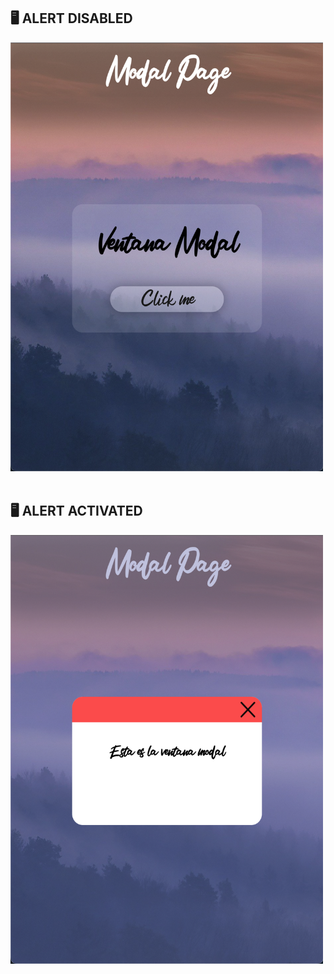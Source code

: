<h2>🖥 ALERT DISABLED</h2>
<img src="https://github.com/ediaz-ce/JavaScript-Vanilla/blob/main/modal-page/proyect/modal-page-disabled.png" style="height:686px; width:500px">
<br>
<br>
<h2>🖥 ALERT ACTIVATED</h2>
<img src="https://github.com/ediaz-ce/JavaScript-Vanilla/blob/main/modal-page/proyect/modal-page-activated.png" style="height:686px; width:500px">


